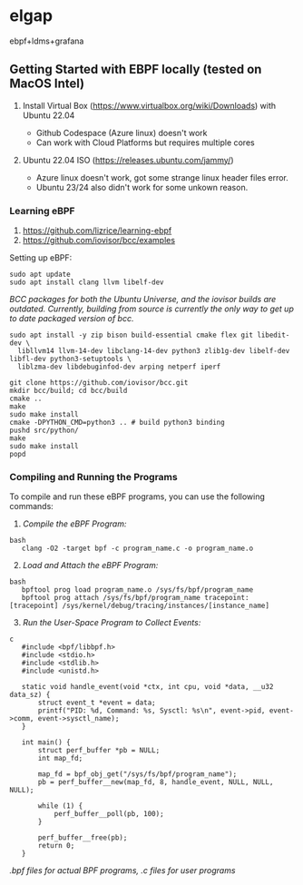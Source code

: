 # elgap
ebpf+ldms+grafana

## Getting Started with EBPF locally (tested on MacOS Intel)

1. Install Virtual Box (https://www.virtualbox.org/wiki/Downloads) with Ubuntu 22.04
     - Github Codespace (Azure linux) doesn't work
     - Can work with Cloud Platforms but requires multiple cores
       
2. Ubuntu 22.04 ISO (https://releases.ubuntu.com/jammy/)
     - Azure linux doesn't work, got some strange linux header files error.
     - Ubuntu 23/24 also didn't work for some unkown reason.


### Learning eBPF

1. https://github.com/lizrice/learning-ebpf
2. https://github.com/iovisor/bcc/examples

Setting up eBPF:

```
sudo apt update
sudo apt install clang llvm libelf-dev
```

*BCC packages for both the Ubuntu Universe, and the iovisor builds are outdated. Currently, building from source is currently the only way to get up to date packaged version of bcc.*

```
sudo apt install -y zip bison build-essential cmake flex git libedit-dev \
  libllvm14 llvm-14-dev libclang-14-dev python3 zlib1g-dev libelf-dev libfl-dev python3-setuptools \
  liblzma-dev libdebuginfod-dev arping netperf iperf
```

```
git clone https://github.com/iovisor/bcc.git
mkdir bcc/build; cd bcc/build
cmake ..
make
sudo make install
cmake -DPYTHON_CMD=python3 .. # build python3 binding
pushd src/python/
make
sudo make install
popd
```

### Compiling and Running the Programs
To compile and run these eBPF programs, you can use the following commands:
1. *Compile the eBPF Program:*
```
bash
   clang -O2 -target bpf -c program_name.c -o program_name.o
```
2. *Load and Attach the eBPF Program:*
```
bash
   bpftool prog load program_name.o /sys/fs/bpf/program_name
   bpftool prog attach /sys/fs/bpf/program_name tracepoint:[tracepoint] /sys/kernel/debug/tracing/instances/[instance_name]
```   
3. *Run the User-Space Program to Collect Events:*
```
c
   #include <bpf/libbpf.h>
   #include <stdio.h>
   #include <stdlib.h>
   #include <unistd.h>

   static void handle_event(void *ctx, int cpu, void *data, __u32 data_sz) {
       struct event_t *event = data;
       printf("PID: %d, Command: %s, Sysctl: %s\n", event->pid, event->comm, event->sysctl_name);
   }

   int main() {
       struct perf_buffer *pb = NULL;
       int map_fd;

       map_fd = bpf_obj_get("/sys/fs/bpf/program_name");
       pb = perf_buffer__new(map_fd, 8, handle_event, NULL, NULL, NULL);

       while (1) {
           perf_buffer__poll(pb, 100);
       }

       perf_buffer__free(pb);
       return 0;
   }
```

*.bpf files for actual BPF programs, .c files for user programs*